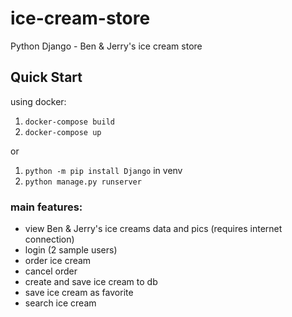 # ice-cream-store

Python Django - Ben &amp; Jerry's ice cream store

## Quick Start

using docker:

1. `docker-compose build `
2. `docker-compose up`

or

1. `python -m pip install Django` in venv
2. `python manage.py runserver`

### main features:

- view Ben &amp; Jerry's ice creams data and pics (requires internet connection)
- login (2 sample users)
- order ice cream
- cancel order
- create and save ice cream to db
- save ice cream as favorite
- search ice cream
